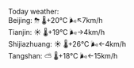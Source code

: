 Today weather:  
Beijing: ⛈   🌡️+20°C 🌬️↖7km/h  
Tianjin: ☀️   🌡️+19°C 🌬️→4km/h  
Shijiazhuang: ☀️   🌡️+26°C 🌬️←4km/h  
Tangshan: ⛅️  🌡️+18°C 🌬️←15km/h  
